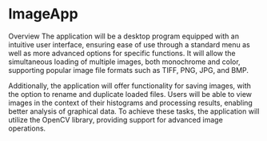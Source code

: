# ImageApp

Overview
The application will be a desktop program equipped with an intuitive user interface, ensuring ease of use through a standard menu as well as more advanced options for specific functions. It will allow the simultaneous loading of multiple images, both monochrome and color, supporting popular image file formats such as TIFF, PNG, JPG, and BMP.

Additionally, the application will offer functionality for saving images, with the option to rename and duplicate loaded files. Users will be able to view images in the context of their histograms and processing results, enabling better analysis of graphical data. To achieve these tasks, the application will utilize the OpenCV library, providing support for advanced image operations.
